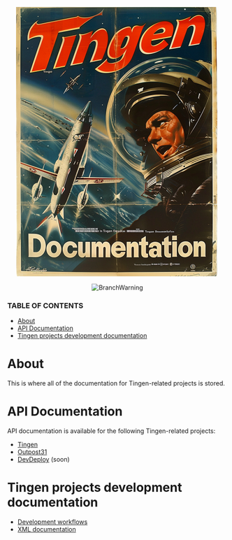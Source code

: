 <!--
  u240805_work-in-progress
-->

<div align="center">

  ![logo](./.github/Images/Logos/TingenDocumentation-464x616.png)

  ![BranchWarning](https://img.shields.io/badge/Release-24.8-teal?style=for-the-badge)

</div>

### TABLE OF CONTENTS
- [About](#about)
- [API Documentation](#api-documentation)
- [Tingen projects development documentation](#tingen-projects-development-documentation)

# About

This is where all of the documentation for Tingen-related projects is stored.

# API Documentation

API documentation is available for the following Tingen-related projects:

- [Tingen](https://spectrum-health-systems.github.io/Tingen-Documentation/API/Tingen/index.html)
- [Outpost31](https://spectrum-health-systems.github.io/Tingen-Documentation/API/Outpost31/index.html)
- [DevDeploy](https://spectrum-health-systems.github.io/Tingen-Documentation/API/DevDeploy/index.html) (soon)

# Tingen projects development documentation

- [Development workflows](Development/development-workflows.md)
- [XML documentation](Development/xml-documentation.md)
